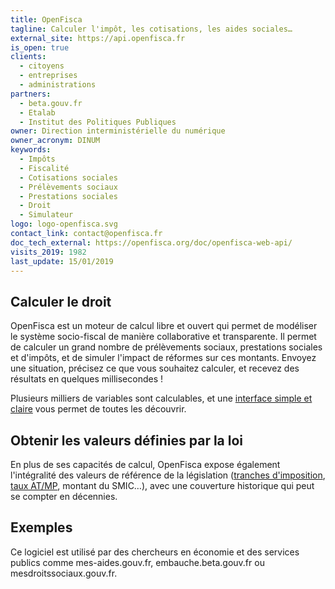 ```yaml
---
title: OpenFisca
tagline: Calculer l'impôt, les cotisations, les aides sociales…
external_site: https://api.openfisca.fr
is_open: true
clients:
  - citoyens
  - entreprises
  - administrations
partners:
  - beta.gouv.fr
  - Etalab
  - Institut des Politiques Publiques
owner: Direction interministérielle du numérique
owner_acronym: DINUM
keywords:
  - Impôts
  - Fiscalité
  - Cotisations sociales
  - Prélèvements sociaux
  - Prestations sociales
  - Droit
  - Simulateur
logo: logo-openfisca.svg
contact_link: contact@openfisca.fr
doc_tech_external: https://openfisca.org/doc/openfisca-web-api/
visits_2019: 1982
last_update: 15/01/2019
---
```


## Calculer le droit

OpenFisca est un moteur de calcul libre et ouvert qui permet de modéliser le système socio-fiscal de manière collaborative et transparente. Il permet de calculer un grand nombre de prélèvements sociaux, prestations sociales et d'impôts, et de simuler l'impact de réformes sur ces montants.
Envoyez une situation, précisez ce que vous souhaitez calculer, et recevez des résultats en quelques millisecondes !

Plusieurs milliers de variables sont calculables, et une [interface simple et claire](https://legislation.openfisca.fr) vous permet de toutes les découvrir.

## Obtenir les valeurs définies par la loi

En plus de ses capacités de calcul, OpenFisca expose également l'intégralité des valeurs de référence de la législation ([tranches d'imposition](https://legislation.openfisca.fr/impot_revenu.bareme), [taux AT/MP](https://legislation.openfisca.fr/cotsoc.accident.faible), montant du SMIC…), avec une couverture historique qui peut se compter en décennies.

## Exemples

Ce logiciel est utilisé par des chercheurs en économie et des services publics comme mes-aides.gouv.fr, embauche.beta.gouv.fr ou mesdroitssociaux.gouv.fr.
